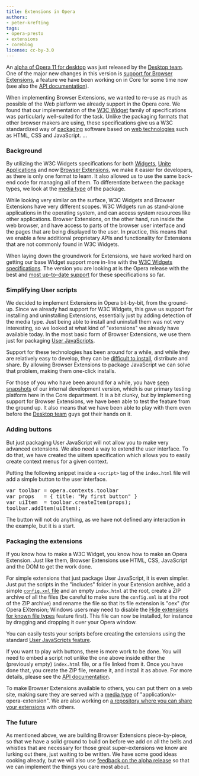 ```yaml
---
title: Extensions in Opera
authors:
- peter-krefting
tags:
- opera-presto
- extensions
- coreblog
license: cc-by-3.0
---
```


<p><p>
An
<a href="https://www.opera.com/browser/next/" rel="nofollow">alpha of Opera 11 for desktop</a>
was just released by the
<a href="http://my.opera.com/desktopteam/blog/" rel="nofollow">Desktop team</a>.
One of the major new changes in this version is
<a href="http://addons.labs.opera.com/" rel="nofollow">support for Browser Extensions</a>,
a feature we have been working on in Core for some time now (see also the
<a href="http://labs.opera.com/extensions-api/" rel="nofollow">API documentation</a>).

<p>
When implementing
Browser Extensions,
we wanted to re-use as much as possible
of the Web platform we already support in the Opera core.
We found that our implementation of the
<a href="http://www.w3.org/2008/webapps/wiki/WidgetSpecs" rel="nofollow">W3C Widget</a>
family of specifications was particularly well-suited for the task.
Unlike the packaging formats that other browser makers are using, these specifications give us a W3C standardized way of
<a href="http://www.w3.org/TR/widgets/" rel="nofollow">packaging</a>
software based on
<a href="https://www.opera.com/docs/specs/" rel="nofollow">web technologies</a> such as
HTML, CSS and JavaScript. ... </p></p></p><!--more--><h3>
Background
</h3>

<p>
By utilizing the W3C Widgets specifications for both
<a href="http://widgets.opera.com/">Widgets</a>,
<a href="http://unite.opera.com/">Unite Applications</a>
and now
<a href="http://addons.labs.opera.com/">Browser Extensions</a>,
we make it easier for
developers, as there is only one format to learn.
It also allowed us to use the same back-end code for managing all
of them.
To differentiate between the package types, we look at the
<a href="http://en.wikipedia.org/wiki/Internet_media_type">media type</a>
of the package.

<p>
While looking very similar on the surface, W3C Widgets and Browser
Extensions have very different scopes.
W3C Widgets run as stand-alone applications in the operating system, and
can access system resources like other applications.
Browser Extensions, on the other hand, run inside the web browser,
and have access to parts of the browser user interface and
the pages that are being displayed to the user.
In practice, this means that we enable a few additional proprietary APIs
and functionality for Extensions that are not commonly found in  W3C
Widgets.

<p>
When laying down the groundwork for Extensions, we have worked hard on
getting our base Widget support more in-line with the
<a href="http://www.w3.org/2008/webapps/wiki/WidgetSpecs">W3C Widgets specifications</a>.
The version you are looking at is the Opera release with the best and <a href="http://dev.w3.org/2006/waf/widgets/imp-report/">most
up-to-date support</a> for these specifications so far.

<h3>
Simplifying User scripts
</h3>

<p>
We decided to implement Extensions in Opera bit-by-bit, from the ground-up.
Since we already had support for W3C Widgets, this gave us support for
installing and uninstalling Extensions, essentially just by adding detection
of the media type.
Just being able to install and uninstall them was not very interesting,
so we looked at what kind of &quot;extensions&quot; we already have available today.
In the most basic form of Browser Extensions, we use them just for packaging
<a href="https://www.opera.com/docs/userjs/">User JavaScripts</a>.

<p>
Support for these technologies has been around for a while, and while they
are relatively easy to develop, they can be
<a href="https://www.opera.com/docs/userjs/using/#writingscripts">difficult to install</a>,
distribute and share.
By allowing Browser Extensions to
package JavaScript
we can solve that problem, making them one-click installs.

<p>
For those of you who have been around for a while, you have
<a href="http://labs.opera.com/news/2008/03/28/">seen snapshots</a>
of our internal development version, which is our primary testing
platform here in the Core department.
It is a bit clunky, but by implementing support for Browser Extensions,
we have been able to test the feature from the ground up.
It also means that we have been able to play with them even before the
<a href="http://my.opera.com/desktopteam/blog/">Desktop team</a>
guys  got their hands on it.

<h3>
Adding buttons
</h3>

<p>
But just packaging User JavaScript will not allow you to
make very advanced extensions.
We also need a way to extend the user interface.
To do that, we have created the
uiitem specification
which allows you to easily create context menus for a given context.

<p>
Putting the following snippet inside a <code>&lt;script&gt;</code> tag of
the <code>index.html</code> file will add a simple button to the user
interface.

<pre>
var toolbar = opera.contexts.toolbar
var props   = { title: &quot;My first button&quot; }
var uiItem  = toolbar.createItem(props);
toolbar.addItem(uiItem);
</pre>

<p>
The button will not do anything, as we have not defined any interaction in the example,
but it is a start.

<h3>
Packaging the extensions
</h3>

<p>
If you know how to make a W3C Widget, you know how to make an Opera
Extension.
Just like them,
Browser Extensions use HTML, CSS, JavaScript and the DOM to get the work done.

<p>
For simple extensions that just package User JavaScript,
it is even simpler.
Just put the scripts in the
&quot;includes&quot; folder
in your Extension archive, add a simple
<a href="http://dev.w3.org/2006/waf/widgets/#configuration-document"><code>config.xml</code> file</a>
and an empty <code>index.html</code> at the root, create a ZIP archive of all the files
(be careful to make sure the <code>config.xml</code> is at the root of the ZIP archive)
and rename the file so that its file extension is &quot;oex&quot; (for Opera
EXtension; Windows users may need to disable the
<a href="http://windows.microsoft.com/en-US/windows-vista/Show-or-hide-file-name-extensions">Hide extensions for known file types</a>
feature first).
This file can now be installed, for instance by dragging and dropping
it over your Opera window.

<p>
You can easily tests your scripts before creating the extensions using
the standard
<a href="https://www.opera.com/docs/userjs/">User JavaScripts feature</a>.

<p>
If you want to play with buttons, there is more work to be done.
You will need to embed a script not unlike the one above inside either the
(previously empty) <code>index.html</code> file, or a file linked from it.
Once you have done that, you create the ZIP file, rename it, and install
it as above.
For more details, please see the
<a href="http://labs.opera.com/extensions-api/">API documentation</a>.

<p>
To make Browser Extensions available to others, you can put them on a
web site, making sure they are served with a
<a href="http://en.wikipedia.org/wiki/Internet_media_type">media type</a>
of &quot;application/x-opera-extension&quot;.
We are also working on
<a href="http://addons.labs.opera.com/">a repository where you can share your extensions</a>
with others.

<h3>
The future
</h3>

<p>
As mentioned above, we are building Browser Extensions piece-by-piece, so
that we have a solid ground to build on before we add on all the bells
and whistles that are necessary for those great super-extensions we know
are lurking out there, just waiting to be written.
We have some good ideas cooking already, but we will also use
<a href="https://dev.opera.com/forums/forum/42202">feedback on the alpha release</a>
so that we can implement the things you care most about.
</p></p></p></p></p></p></p></p></p></p></p></p></p></p></p>

